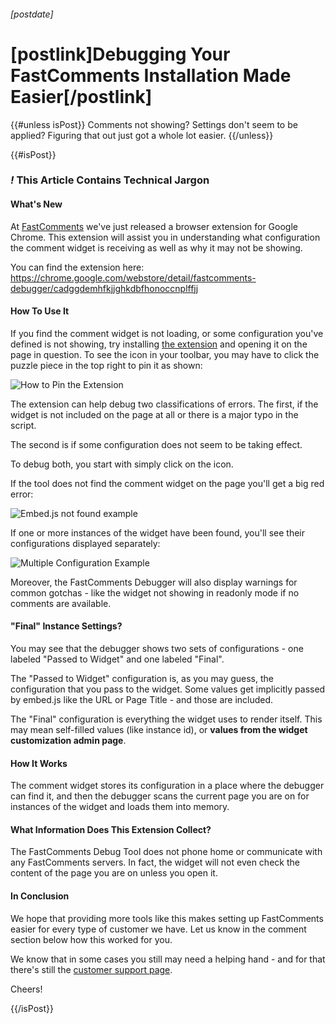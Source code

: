 ###### [postdate]
# [postlink]Debugging Your FastComments Installation Made Easier[/postlink]

{{#unless isPost}}
Comments not showing? Settings don't seem to be applied? Figuring that out just got a whole lot easier.
{{/unless}}

{{#isPost}}

### <i class="circle">!</i> This Article Contains Technical Jargon

#### What's New

At <a href="https://fastcomments.com">FastComments</a> we've just released a browser extension for Google Chrome. This extension will assist you in understanding what configuration
the comment widget is receiving as well as why it may not be showing.

You can find the extension here: <a href="https://chrome.google.com/webstore/detail/fastcomments-debugger/cadggdemhfkjjghkdbfhonoccnplffjj" target="_blank">https://chrome.google.com/webstore/detail/fastcomments-debugger/cadggdemhfkjjghkdbfhonoccnplffjj</a>

#### How To Use It

If you find the comment widget is not loading, or some configuration you've defined is not showing, try installing <a href="https://chrome.google.com/webstore/detail/fastcomments-debugger/cadggdemhfkjjghkdbfhonoccnplffjj">the extension</a>
and opening it on the page in question. To see the icon in your toolbar, you may have to click the puzzle piece in the top right to pin it as shown:

<div class="text-center">
    <img src="images/fc-extension-pin.png" alt="How to Pin the Extension" title="How to Pin the Extension" class="lozad" />
</div>

The extension can help debug two classifications of errors. The first, if the widget is not included on the page at all or there is a major typo in the script.

The second is if some configuration does not seem to be taking effect.

To debug both, you start with simply click on the icon.

If the tool does not find the comment widget on the page you'll get a big red error:

<div class="text-center">
    <img src="images/fc-extension-embed-js-not-found.png" alt="Embed.js not found example" title="Embed.js not found example" class="lozad" />
</div>

If one or more instances of the widget have been found, you'll see their configurations displayed separately:

<div class="text-center">
    <img src="images/fc-extension-multiple-instances.png" alt="Multiple Configuration Example" title="Multiple Configuration Example" class="lozad" />
</div>

Moreover, the FastComments Debugger will also display warnings for common gotchas - like the widget not showing in readonly mode if no comments are available.

#### "Final" Instance Settings?

You may see that the debugger shows two sets of configurations - one labeled "Passed to Widget" and one labeled "Final".

The "Passed to Widget" configuration is, as you may guess, the configuration that you pass to the widget. Some values get implicitly passed by embed.js like the URL or Page Title - and those are included.

The "Final" configuration is everything the widget uses to render itself. This may mean self-filled values (like instance id), or <b>values from the widget customization admin page</b>.

#### How It Works

The comment widget stores its configuration in a place where the debugger can find it, and then the debugger scans the current page you are on for instances of the widget and loads them into memory.

#### What Information Does This Extension Collect?

The FastComments Debug Tool does not phone home or communicate with any FastComments servers. In fact, the widget will not even check the content of the page you are on
unless you open it.

#### In Conclusion

We hope that providing more tools like this makes setting up FastComments easier for every type of customer we have. Let us know in the comment section below
how this worked for you.

We know that in some cases you still may need a helping hand - and for that there's still the <a href="https://fastcomments.com/auth/my-account/help" target="_blank">customer support page</a>.

Cheers!

{{/isPost}}
